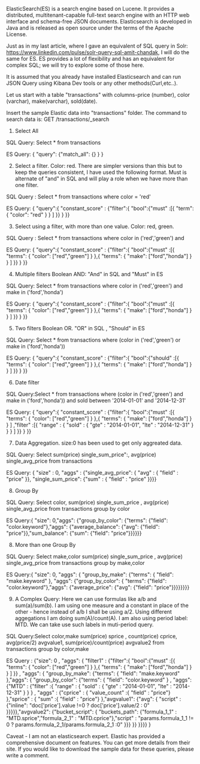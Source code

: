 ElasticSearch(ES) is a search engine based on Lucene. It provides a distributed, multitenant-capable full-text search engine with an HTTP web interface and schema-free JSON documents. Elasticsearch is developed in Java and is released as open source under the terms of the Apache License.

Just as in my last article, where I gave an equivalent of SQL query in Solr: https://www.linkedin.com/pulse/solr-query-sql-amit-chandak, I will do the same for ES. ES provides a lot of flexibility and has an equivalent for complex SQL; we will try to explore some of those here.

It is assumed that you already have installed Elasticsearch and can run JSON Query using Kibana Dev tools or any other methods(Curl,etc..).

Let us start with a table "transactions" with columns-price (number), color (varchar), make(varchar), sold(date).

Insert the sample Elastic data into "transactions" folder. The command to search data is: GET /transactions/_search

1) Select All

SQL Query: Select * from transactions

ES Query: {  "query": {"match_all": {} } }

2) Select a filter. Color: red. There are simpler versions than this but to keep the queries consistent, I have used the following format. Must is alternate of "and" in SQL and will play a role when we have more than one filter.

SQL Query : Select * from transactions where color = 'red'

ES Query: { "query":{ "constant_score" : {"filter":{ "bool":{"must" :[{ "term": { "color": "red" } } ] }} } }}

3) Select using a filter, with more than one value. Color: red, green.

SQL Query : Select * from transactions where color in ('red','green') and

ES Query: { "query":{ "constant_score" : {"filter":{ "bool":{"must" :[{ "terms": { "color": ["red","green"] } },{ "terms": { "make": ["ford","honda"] } } ] }} } }}

4) Multiple filters Boolean AND: "And" in SQL and "Must" in ES

SQL Query: Select * from transactions where color in ('red','green') and make in ('ford','honda')

ES Query: { "query":{ "constant_score" : {"filter":{ "bool":{"must" :[{ "terms": { "color": ["red","green"] } },{ "terms": { "make": ["ford","honda"] } } ] }} } }}

5) Two filters Boolean OR. "OR" in SQL , "Should" in ES

SQL Query: Select * from transactions where (color in ('red','green') or make in ('ford','honda'))

ES Query: { "query":{ "constant_score" : {"filter":{ "bool":{"should" :[{ "terms": { "color": ["red","green"] } },{ "terms": { "make": ["ford","honda"] } } ] }} } }}

6) Date filter

SQL Query:Select * from transactions where (color in ('red','green') and make in ('ford','honda')) and sold between '2014-01-01' and '2014-12-31'

ES Query: { "query":{ "constant_score" : {"filter":{ "bool":{"must" :[{ "terms": { "color": ["red","green"] } },{ "terms": { "make": ["ford","honda"] } } ] ,"filter" :[{ "range" : { "sold" : { "gte" : "2014-01-01", "lte" : "2014-12-31" } } } ] }} } }}

7) Data Aggregation. size:0 has been used to get only aggreated data.

SQL Query: Select sum(price) single_sum_price":, avg(price) single_avg_price from transactions

ES Query: { "size" : 0,   "aggs" : {"single_avg_price": { "avg" : { "field" : "price" }}, "single_sum_price": {"sum" : { "field" : "price" }}}}

8) Group By

SQL Query: Select color, sum(price) single_sum_price , avg(price) single_avg_price from transactions group by color

ES Query:{ "size": 0,"aggs": {"group_by_color": {"terms": {"field": "color.keyword"},"aggs": {"average_balance": {"avg": {"field": "price"}},"sum_balance": {"sum": {"field": "price"}}}}}}

8) More than one Group By

SQL Query: Select make,color sum(price) single_sum_price , avg(price) single_avg_price from transactions group by make,color

ES Query:{ "size": 0, "aggs": { "group_by_make": {"terms": { "field": "make.keyword" }, "aggs": {"group_by_color": { "terms": {"field": "color.keyword"},"aggs": {"average_price": {"avg": {"field": "price"}}}}}}}}

9) A Complex Query: Here we can use formulas like a/b and sum(a)/sum(b). I am using one measure and a constant in place of the other - hence instead of a/b I shall be using a/2. Using different aggegations I am doing sum(A)/count(A). I am also using period label: MTD. We can take use such labels in muti-period query.

SQL Query:Select color,make sum(price) sprice , count(price) cprice, avg(price/2) avgvalue1, sum(price)/count(price) avgvalue2 from transactions group by color,make

ES Query : {"size": 0 , "aggs": { "filter1" : {"filter":{ "bool":{"must" :[{ "terms": { "color": ["red","green"] } },{ "terms": { "make": ["ford","honda"] } } ] }} , "aggs": { "group_by_make": {"terms": { "field": "make.keyword" },"aggs": { "group_by_color": {"terms": { "field": "color.keyword" } , "aggs": {"MTD" : {"filter" :{ "range" : { "sold" : { "gte" : "2014-01-01", "lte" : "2014-12-31" } } }  , "aggs" : {"cprice" : { "value_count" :{ "field" : "price"} },"sprice" : { "sum" :{ "field" : "price"} },"avgvalue1": {"avg": { "script" : {"inline": "doc['price'].value !=0 ? doc['price'].value/2 : 0" }}}}},"avgvalue2": {"bucket_script": { "buckets_path": {"formula_1_1" : "MTD.sprice","formula_2_1" : "MTD.cprice"},"script" : "params.formula_1_1 != 0 ? params.formula_2_1/params.formula_2_1 :0" }}} }} }}}} }

Caveat - I am not an elasticsearch expert. Elastic has provided a comprehensive document on features. You can get more details from their site. If you would like to download the sample data for these queries, please write a comment.

